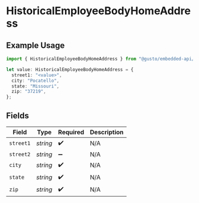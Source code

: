 # HistoricalEmployeeBodyHomeAddress

## Example Usage

```typescript
import { HistoricalEmployeeBodyHomeAddress } from "@gusto/embedded-api/models/components";

let value: HistoricalEmployeeBodyHomeAddress = {
  street1: "<value>",
  city: "Pocatello",
  state: "Missouri",
  zip: "37219",
};
```

## Fields

| Field              | Type               | Required           | Description        |
| ------------------ | ------------------ | ------------------ | ------------------ |
| `street1`          | *string*           | :heavy_check_mark: | N/A                |
| `street2`          | *string*           | :heavy_minus_sign: | N/A                |
| `city`             | *string*           | :heavy_check_mark: | N/A                |
| `state`            | *string*           | :heavy_check_mark: | N/A                |
| `zip`              | *string*           | :heavy_check_mark: | N/A                |